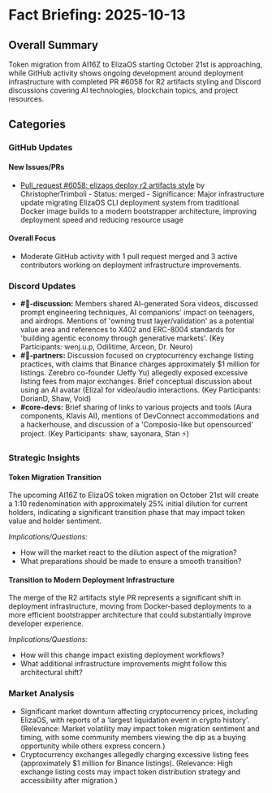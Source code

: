 # Fact Briefing: 2025-10-13

## Overall Summary
Token migration from AI16Z to ElizaOS starting October 21st is approaching, while GitHub activity shows ongoing development around deployment infrastructure with completed PR #6058 for R2 artifacts styling and Discord discussions covering AI technologies, blockchain topics, and project resources.

## Categories

### GitHub Updates

#### New Issues/PRs
- [Pull_request #6058: elizaos deploy r2 artifacts style](https://github.com/elizaOS/eliza/pull/6058) by ChristopherTrimboli - Status: merged - Significance: Major infrastructure update migrating ElizaOS CLI deployment system from traditional Docker image builds to a modern bootstrapper architecture, improving deployment speed and reducing resource usage

#### Overall Focus
- Moderate GitHub activity with 1 pull request merged and 3 active contributors working on deployment infrastructure improvements.

### Discord Updates
- **#💬-discussion:** Members shared AI-generated Sora videos, discussed prompt engineering techniques, AI companions' impact on teenagers, and airdrops. Mentions of 'owning trust layer/validation' as a potential value area and references to X402 and ERC-8004 standards for 'building agentic economy through generative markets'. (Key Participants: wenj.u.p, Odilitime, Arceon, Dr. Neuro)
- **#🥇-partners:** Discussion focused on cryptocurrency exchange listing practices, with claims that Binance charges approximately $1 million for listings. Zerebro co-founder (Jeffy Yu) allegedly exposed excessive listing fees from major exchanges. Brief conceptual discussion about using an AI avatar (Eliza) for video/audio interactions. (Key Participants: DorianD, Shaw, Void)
- **#core-devs:** Brief sharing of links to various projects and tools (Aura components, Klavis AI), mentions of DevConnect accommodations and a hackerhouse, and discussion of a 'Composio-like but opensourced' project. (Key Participants: shaw, sayonara, Stan ⚡)

### Strategic Insights

#### Token Migration Transition
The upcoming AI16Z to ElizaOS token migration on October 21st will create a 1:10 redenomination with approximately 25% initial dilution for current holders, indicating a significant transition phase that may impact token value and holder sentiment.

*Implications/Questions:*
  - How will the market react to the dilution aspect of the migration?
  - What preparations should be made to ensure a smooth transition?

#### Transition to Modern Deployment Infrastructure
The merge of the R2 artifacts style PR represents a significant shift in deployment infrastructure, moving from Docker-based deployments to a more efficient bootstrapper architecture that could substantially improve developer experience.

*Implications/Questions:*
  - How will this change impact existing deployment workflows?
  - What additional infrastructure improvements might follow this architectural shift?

### Market Analysis
- Significant market downturn affecting cryptocurrency prices, including ElizaOS, with reports of a 'largest liquidation event in crypto history'. (Relevance: Market volatility may impact token migration sentiment and timing, with some community members viewing the dip as a buying opportunity while others express concern.)
- Cryptocurrency exchanges allegedly charging excessive listing fees (approximately $1 million for Binance listings). (Relevance: High exchange listing costs may impact token distribution strategy and accessibility after migration.)